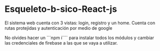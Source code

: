 # Esqueleto-b-sico-React-js
El sistema web cuenta con 3 vistas: login, registro y un home. Cuenta con rutas protejidas y autenticación por medio de google

No olvides hacer un 
```npm i```` para instalar todos los módulos y cambiar las credenciales de firebase a las que se vaya a utilizar.
